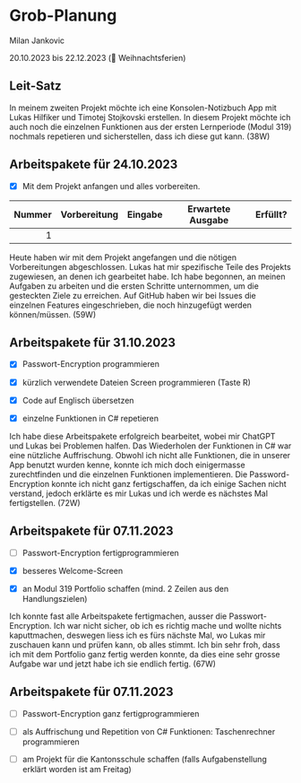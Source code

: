 # Grob-Planung

Milan Jankovic

20.10.2023 bis 22.12.2023 (🎄 Weihnachtsferien)

## Leit-Satz

In meinem zweiten Projekt möchte ich eine Konsolen-Notizbuch App mit Lukas Hilfiker und Timotej Stojkovski erstellen. In diesem Projekt möchte ich auch noch die einzelnen Funktionen aus der ersten Lernperiode (Modul 319) nochmals repetieren und sicherstellen, dass ich diese gut kann. (38W)

## Arbeitspakete für 24.10.2023

- [x] Mit dem Projekt anfangen und alles vorbereiten.

| Nummer | Vorbereitung | Eingabe | Erwartete Ausgabe | Erfüllt? |
| ------:| ------------ | ------- | ----------------- | -------- |
| 1      |              |         |                   |          |

Heute haben wir mit dem Projekt angefangen und die nötigen Vorbereitungen abgeschlossen. Lukas hat mir spezifische Teile des Projekts zugewiesen, an denen ich gearbeitet habe. Ich habe begonnen, an meinen Aufgaben zu arbeiten und die ersten Schritte unternommen, um die gesteckten Ziele zu erreichen. Auf GitHub haben wir bei Issues die einzelnen Features eingeschrieben, die noch hinzugefügt werden können/müssen. (59W)

## Arbeitspakete für 31.10.2023

- [x] Passwort-Encryption programmieren

- [x] kürzlich verwendete Dateien Screen programmieren (Taste R)

- [x] Code auf Englisch übersetzen

- [x] einzelne Funktionen in C# repetieren

Ich habe diese Arbeitspakete erfolgreich bearbeitet, wobei mir ChatGPT und Lukas bei Problemen halfen. Das Wiederholen der Funktionen in C# war eine nützliche Auffrischung. Obwohl ich nicht alle Funktionen, die in unserer App benutzt wurden kenne, konnte ich mich doch einigermasse zurechtfinden und die einzelnen Funktionen implementieren. Die Password-Encryption konnte ich nicht ganz fertigschaffen, da ich einige Sachen nicht verstand, jedoch erklärte es mir Lukas und ich werde es nächstes Mal fertigstellen. (72W)

## Arbeitspakete für 07.11.2023

- [ ] Passwort-Encryption fertigprogrammieren

- [x] besseres Welcome-Screen
      
- [x] an Modul 319 Portfolio schaffen (mind. 2 Zeilen aus den Handlungszielen)

Ich konnte fast alle Arbeitspakete fertigmachen, ausser die Passwort-Encryption. Ich war nicht sicher, ob ich es richtig mache und wollte nichts kaputtmachen, deswegen liess ich es fürs nächste Mal, wo Lukas mir zuschauen kann und prüfen kann, ob alles stimmt. Ich bin sehr froh, dass ich mit dem Portfolio ganz fertig werden konnte, da dies eine sehr grosse Aufgabe war und jetzt habe ich sie endlich fertig. (67W)

## Arbeitspakete für 07.11.2023

- [ ] Passwort-Encryption ganz fertigprogrammieren

- [ ] als Auffrischung und Repetition von C# Funktionen: Taschenrechner programmieren 
      
- [ ] am Projekt für die Kantonsschule schaffen (falls Aufgabenstellung erklärt worden ist am Freitag)
